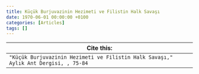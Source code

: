 ```yaml
---
title: Küçük Burjuvazinin Hezimeti ve Filistin Halk Savaşı
date: 1970-06-01 00:00:00 +0100
categories: [Articles]
tags: []
---
```




| Cite this:   |
|--------|
| ```"Küçük Burjuvazinin Hezimeti ve Filistin Halk Savaşı," Aylık Ant Dergisi, , 75-84```

 